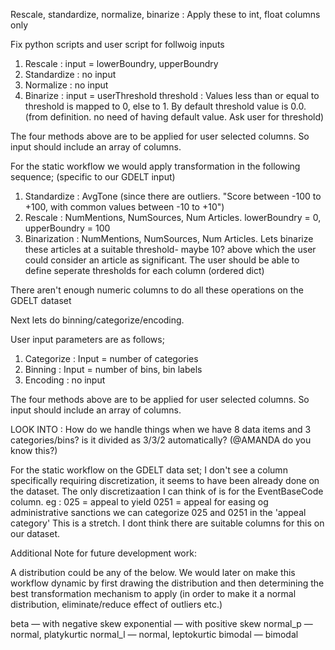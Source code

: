Rescale, standardize, normalize, binarize : Apply these to int, float columns only

Fix python scripts and user script for follwoig inputs
1. Rescale : input = lowerBoundry, upperBoundry
2. Standardize : no input
3. Normalize : no input
4. Binarize : input = userThreshold
threshold : Values less than or equal to threshold is mapped to 0, else to 1. By default threshold value is 0.0. (from definition. no need of having default value. Ask user for threshold)

The four methods above are to be applied for user selected columns. So input should include an array of columns.

For the static workflow we would apply transformation in the following sequence;
(specific to our GDELT input)
1. Standardize : AvgTone (since there are outliers. "Score between -100 to +100, with common values between -10 to +10") 
2. Rescale : NumMentions, NumSources, Num Articles. 
lowerBoundry = 0, upperBoundry = 100
3. Binarization : NumMentions, NumSources, Num Articles.
Lets binarize these articles at a suitable threshold- maybe 10? above which the user could consider an article as significant. 
The user should be able to define seperate thresholds for each column (ordered dict)

There aren't enough numeric columns to do all these operations on the GDELT dataset



Next lets do binning/categorize/encoding. 

User input parameters are as follows; 
1. Categorize : Input = number of categories
2. Binning : Input = number of bins, bin labels
3. Encoding : no input

The four methods above are to be applied for user selected columns. So input should include an array of columns.

LOOK INTO : How do we handle things when we have 8 data items and 3 categories/bins? is it divided as 3/3/2 automatically? (@AMANDA do you know this?)

For the static workflow on the GDELT data set; 
I don't see a column specifically requiring discretization, it seems to have been already done on the dataset. 
The only discretizaation I can think of is for the EventBaseCode column. 
eg : 025 = appeal to yield
    0251 = appeal for easing og administrative sanctions
    we can categorize 025 and 0251 in the 'appeal category'
    This is a stretch. I dont think there are suitable columns for this on our dataset. 

Additional Note for future development work: 

A distribution could be any of the below. We would later on make this workflow dynamic by first drawing the distribution and then determining the best transformation mechanism to apply (in order to make it a normal distribution, eliminate/reduce effect of outliers etc.)

beta — with negative skew
exponential — with positive skew
normal_p — normal, platykurtic
normal_l — normal, leptokurtic
bimodal — bimodal



